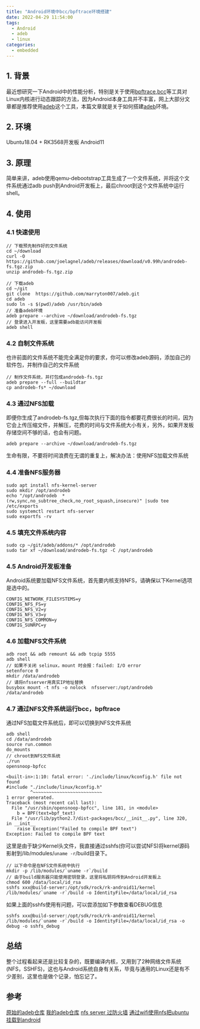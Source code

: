 ```yaml
---
title: "Android环境中bcc/bpftrace环境搭建"
date: 2022-04-29 11:54:00
tags:
  - Android
  - adeb
  - linux
categories:
  - embedded
---
```


## 1. 背景

最近想研究一下Android中的性能分析，特别是关于使用[bpftrace][bpftrace],[bcc][bcc]等工具对Linux内核进行动态跟踪的方法，因为Android本身工具并不丰富，网上大部分文章都是推荐使用[adeb][adeb]这个工具，本篇文章就是关于如何搭建[adeb][adeb]环境。

## 2. 环境

Ubuntu18.04 + RK3568开发板 Android11

## 3. 原理

简单来讲，adeb使用qemu-debootstrap工具生成了一个文件系统，并将这个文件系统通过adb push到Android开发板上，最后chroot到这个文件系统中运行shell。

## 4. 使用

### 4.1 快速使用

```shell
// 下载预先制作好的文件系统
cd ~/download
curl -O https://github.com/joelagnel/adeb/releases/download/v0.99h/androdeb-fs.tgz.zip
unzip androdeb-fs.tgz.zip

// 下载adeb
cd ~/git
git clone  https://github.com/marryton007/adeb.git
cd adeb
sudo ln -s $(pwd)/adeb /usr/bin/adeb
// 准备adeb环境
adeb prepare --archive ~/download/androdeb-fs.tgz
// 登录进入开发板，这里需要adb能访问开发板
adeb shell
```

### 4.2 自制文件系统

也许前面的文件系统不能完全满足你的要求，你可以修改adeb源码，添加自己的软件包，并制作自己的文件系统

```shell
// 制作文件系统，并打包成androdeb-fs.tgz
adeb prepare --full --buildtar
cp androdeb-fs* ~/download
```

### 4.3 通过NFS加载

即便你生成了androdeb-fs.tgz,但每次执行下面的指令都要花费很长的时间，因为它会上传压缩文件，并解压，花费的时间与文件系统大小有关，另外，如果开发板存储空间不够的话，也会有问题。

```shell
adeb prepare --archive ~/download/androdeb-fs.tgz
```

生命有限，不要将时间浪费在无谓的重复上，解决办法：使用NFS加载文件系统

### 4.4 准备NFS服务器

```shell
sudo apt install nfs-kernel-server
sudo mkdir /opt/androdeb
echo "/opt/androdeb  *(rw,sync,no_subtree_check,no_root_squash,insecure)" |sudo tee /etc/exports
sudo systemctl restart nfs-server
sudo exportfs -rv
```

### 4.5 填充文件系统内容

```shell
sudo cp ~/git/adeb/addons/* /opt/androdeb
sudo tar xf ~/download/androdeb-fs.tgz -C /opt/androdeb
```

### 4.5 Android开发板准备

Android系统要加载NFS文件系统，首先要内核支持NFS，请确保以下Kernel选项是选中的。

```shell
CONFIG_NETWORK_FILESYSTEMS=y
CONFIG_NFS_FS=y
CONFIG_NFS_V2=y
CONFIG_NFS_V3=y
CONFIG_NFS_COMMON=y
CONFIG_SUNRPC=y
```

### 4.6 加载NFS文件系统

```shell
adb root && adb remount && adb tcpip 5555
adb shell
// 如果不关闭 selinux，mount 时会报：failed: I/O error
setenforce 0
mkdir /data/androdeb
// 请将nfsserver用真实IP地址替换
busybox mount -t nfs -o nolock  nfsserver:/opt/androdeb  /data/androdeb
```

### 4.7 通过NFS文件系统运行bcc，bpftrace

通过NFS加载文件系统后，即可以切换到NFS文件系统

```shell
adb shell
cd /data/androdeb
source run.common
do_mounts
// chroot到NFS文件系统
./run
opensnoop-bpfcc
```

```shell
<built-in>:1:10: fatal error: './include/linux/kconfig.h' file not found
#include "./include/linux/kconfig.h"
         ^~~~~~~~~~~~~~~~~~~~~~~~~~~
1 error generated.
Traceback (most recent call last):
  File "/usr/sbin/opensnoop-bpfcc", line 181, in <module>
    b = BPF(text=bpf_text)
  File "/usr/lib/python2.7/dist-packages/bcc/__init__.py", line 320, in __init__
    raise Exception("Failed to compile BPF text")
Exception: Failed to compile BPF text
```

这里是由于缺少Kernel头文件，我直接通过sshfs(你可以尝试NFS)将kernel源码影射到/lib/modules/`uname -r`/build目录下。

```shell
// 以下命令是在NFS文件系统中执行
mkdir -p /lib/modules/`uname -r`/build
// 由于build服务器只能使用密钥登录，这里将私钥将传到Android开发板上
chmod 600 /data/local/id_rsa
sshfs xxx@build-server:/opt/sdk/rock/rk-android11/kernel /lib/modules/`uname -r`/build -o IdentityFile=/data/local/id_rsa
```

如果上面的sshfs使用有问题，可以尝添加如下参数查看DEBUG信息

```shell
sshfs xxx@build-server:/opt/sdk/rock/rk-android11/kernel /lib/modules/`uname -r`/build -o IdentityFile=/data/local/id_rsa -o debug -o sshfs_debug
```

## 总结

整个过程看起来还是比较复杂的，既要编译内核，又用到了2种网络文件系统(NFS，SSHFS)，这也与Android系统自身有关系，毕竟与通用的Linux还是有不少差别，这里也是做个记录，怕忘记了。

## 参考

[原始的adeb仓库][adeb-origin]
[我的adeb仓库][adeb]
[nfs server 过防火墙][jianshu]
[通过wifi使用nfs把ubuntu挂载到android][blog]

[adeb-origin]: https://github.com/joelagnel/adeb
[adeb]: https://github.com/marryton007/adeb.git
[bcc]: https://github.com/iovisor/bcc
[bpftrace]: https://github.com/iovisor/bpftrace
[jianshu]: https://www.jianshu.com/p/b6f00754ead6
[blog]: https://blog.csdn.net/u010164190/article/details/100142755
